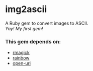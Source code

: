 # img2ascii

A Ruby gem to convert images to ASCII.
<br>
*Yay! My first gem!*


### This gem depends on:
- [rmagick](https://rubygems.org/gems/rmagick)
- [rainbow](https://rubygems.org/gems/rainbow)
- [open-uri](https://rubygems.org/gems/open-uri)
